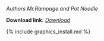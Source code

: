*Authors* *Mr.Rampage and Pot Noodle*

**Download link:** *[Download](https://cdn.discordapp.com/attachments/703769894310903858/703773405198942248/Arial.xnb)*

{% include graphics_install.md %}


